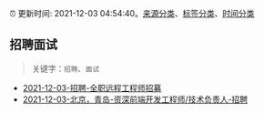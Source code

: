 :alarm_clock: 更新时间: 2021-12-03 04:54:40。[来源分类](../README.md)、[标签分类](../TAGS.md)、[时间分类](../TIMELINE.md)

## 招聘面试


> 关键字：`招聘`、`面试`



- [2021-12-03-招聘-全职远程工程师招募](https://www.v2ex.com/t/819758) 
- [2021-12-03-北京，青岛-资深前端开发工程师/技术负责人-招聘](https://www.v2ex.com/t/819721) 